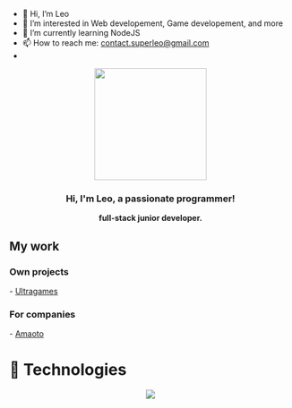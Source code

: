 - 👋 Hi, I’m Leo
- 👀 I’m interested in Web developement, Game developement, and more
- 🌱 I’m currently learning NodeJS
- 📫 How to reach me: contact.superleo@gmail.com
- 
<p align="center" width="300">
   <img align="center" width="200" src="https://avatars.githubusercontent.com/u/61910530?v=4" />
   <h3 align="center">Hi, I'm Leo, a passionate programmer!</h3>
</p>
<p align="center"><strong>full-stack junior developer.</strong><br /></p>
<h2>My work</h2>
<h3>Own projects</h3>
- <a href="http://ultragames.sytes.net">Ultragames</a>
<h3>For companies</h3>
- <a href="http://amaoto.ml">Amaoto</a>
 
 # 🔧 Technologies
<p align="center">
  <a href="https://skillicons.dev">
    <img src="https://skillicons.dev/icons?i=html,css,js,nodejs,php,ps,pr,vscode,wordpress,stackoverflow,linux,java,idea,github,dotnet,discord,cs,blender,bash,arduino,py,mongodb,vim,nano" />
  </a>
</p>
